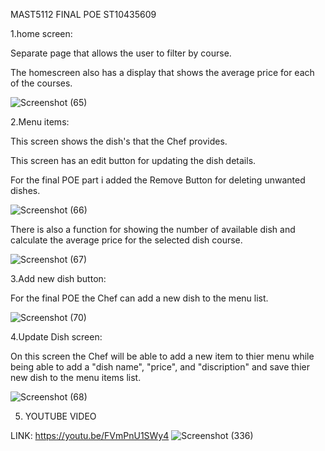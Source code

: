 MAST5112 FINAL POE
ST10435609

1.home screen:

Separate page that allows the user to filter by course.

The homescreen also has a display that shows the average price for each of the courses.

![Screenshot (65)](https://github.com/user-attachments/assets/3bca6886-9eb1-41fa-9799-f86dfbaadbb4)

2.Menu items:

This screen shows the dish's that the Chef provides.

This screen has an edit button for updating the dish details.

For the final POE part i added the Remove Button for deleting unwanted dishes.

![Screenshot (66)](https://github.com/user-attachments/assets/9c2409e2-82f4-40e4-a9f1-bb345c9f7c2d)

There is also a function for showing the number of available dish and calculate the average price for the selected dish course.

![Screenshot (67)](https://github.com/user-attachments/assets/7d990cfd-d53a-49d6-baf1-0c06fad0232c)

3.Add new dish button:

For the final POE the Chef can add a new dish to the menu list.

![Screenshot (70)](https://github.com/user-attachments/assets/e4d596db-21b7-4b7c-a058-ae4fd99e5aae)

4.Update Dish screen:

On this screen the Chef will be able to add a new item to thier menu while being able to add a "dish name", "price", and "discription" and save thier new dish to the menu items list.

![Screenshot (68)](https://github.com/user-attachments/assets/1cc00e09-4ed7-4393-931c-fba31327b1c2)

5. YOUTUBE VIDEO

LINK: https://youtu.be/FVmPnU1SWy4
![Screenshot (336)](https://github.com/user-attachments/assets/644db0a1-71cd-42c8-96b7-7a61890d196e)

